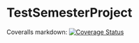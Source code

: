 # TestSemesterProject

Coveralls markdown:
[![Coverage Status](https://coveralls.io/repos/github/lovrobiljeskovic/TestSemesterProject/badge.svg)](https://coveralls.io/github/lovrobiljeskovic/TestSemesterProject)
